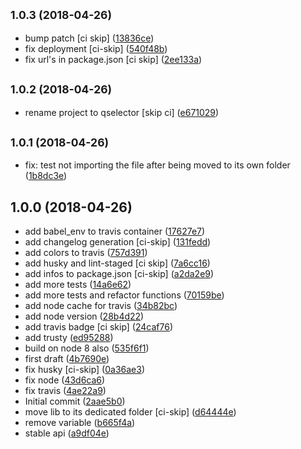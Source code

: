 <a name="1.0.3"></a>
## <small>1.0.3 (2018-04-26)</small>

* bump patch [ci skip] ([13836ce](https://github.com/lbenie/qselector/commit/13836ce))
* fix deployment [ci-skip] ([540f48b](https://github.com/lbenie/qselector/commit/540f48b))
* fix url's in package.json [ci skip] ([2ee133a](https://github.com/lbenie/qselector/commit/2ee133a))



<a name="1.0.2"></a>
## <small>1.0.2 (2018-04-26)</small>

* rename project to qselector [skip ci] ([e671029](https://github.com/lbenie/qselect/commit/e671029))



<a name="1.0.1"></a>
## <small>1.0.1 (2018-04-26)</small>

* fix: test not importing the file after being moved to its own folder ([1b8dc3e](https://github.com/lbenie/qselect/commit/1b8dc3e))



<a name="1.0.0"></a>
## 1.0.0 (2018-04-26)

* add babel_env to travis container ([17627e7](https://github.com/lbenie/qselect/commit/17627e7))
* add changelog generation [ci-skip] ([131fedd](https://github.com/lbenie/qselect/commit/131fedd))
* add colors to travis ([757d391](https://github.com/lbenie/qselect/commit/757d391))
* add husky and lint-staged [ci skip] ([7a6cc16](https://github.com/lbenie/qselect/commit/7a6cc16))
* add infos to package.json [ci-skip] ([a2da2e9](https://github.com/lbenie/qselect/commit/a2da2e9))
* add more tests ([14a6e62](https://github.com/lbenie/qselect/commit/14a6e62))
* add more tests and refactor functions ([70159be](https://github.com/lbenie/qselect/commit/70159be))
* add node cache for travis ([34b82bc](https://github.com/lbenie/qselect/commit/34b82bc))
* add node version ([28b4d22](https://github.com/lbenie/qselect/commit/28b4d22))
* add travis badge [ci skip] ([24caf76](https://github.com/lbenie/qselect/commit/24caf76))
* add trusty ([ed95288](https://github.com/lbenie/qselect/commit/ed95288))
* build on node 8 also ([535f6f1](https://github.com/lbenie/qselect/commit/535f6f1))
* first draft ([4b7690e](https://github.com/lbenie/qselect/commit/4b7690e))
* fix husky [ci-skip] ([0a36ae3](https://github.com/lbenie/qselect/commit/0a36ae3))
* fix node ([43d6ca6](https://github.com/lbenie/qselect/commit/43d6ca6))
* fix travis ([4ae22a9](https://github.com/lbenie/qselect/commit/4ae22a9))
* Initial commit ([2aae5b0](https://github.com/lbenie/qselect/commit/2aae5b0))
* move lib to its dedicated folder [ci-skip] ([d64444e](https://github.com/lbenie/qselect/commit/d64444e))
* remove variable ([b665f4a](https://github.com/lbenie/qselect/commit/b665f4a))
* stable api ([a9df04e](https://github.com/lbenie/qselect/commit/a9df04e))



